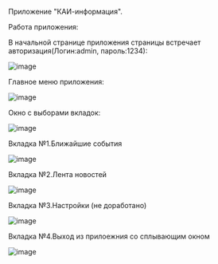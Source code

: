 Приложение "КАИ-информация". 

Работа приложения:

В начальной странице приложения страницы встречает авторизация(Логин:admin, пароль:1234):

![image](https://github.com/Nolucker391/app_project_kai/assets/140087176/56dbd09e-a070-454d-9735-570a23d6bfb6)

Главное меню приложения:

![image](https://github.com/Nolucker391/app_project_kai/assets/140087176/63016baf-7d9f-49e8-bc95-2fb56cc305e4)

Окно с выборами вкладок:

![image](https://github.com/Nolucker391/app_project_kai/assets/140087176/accb185d-2cdb-459a-be78-46e4b167fe9e)

Вкладка №1.Ближайшие события

![image](https://github.com/Nolucker391/app_project_kai/assets/140087176/08518b95-9e1b-4887-9e8a-96e36cec9581)

Вкладка №2.Лента новостей 

![image](https://github.com/Nolucker391/app_project_kai/assets/140087176/50772623-cee1-41ef-94a3-20a1f41dcd3a)

Вкладка №3.Настройки (не доработано)

![image](https://github.com/Nolucker391/app_project_kai/assets/140087176/3738f42f-965e-40d5-ba42-0440d40cf5d0)

Вкладка №4.Выход из прилоежния со сплывающим окном

![image](https://github.com/Nolucker391/app_project_kai/assets/140087176/f19735c9-0bf5-44a8-83a9-39091f888aeb)


